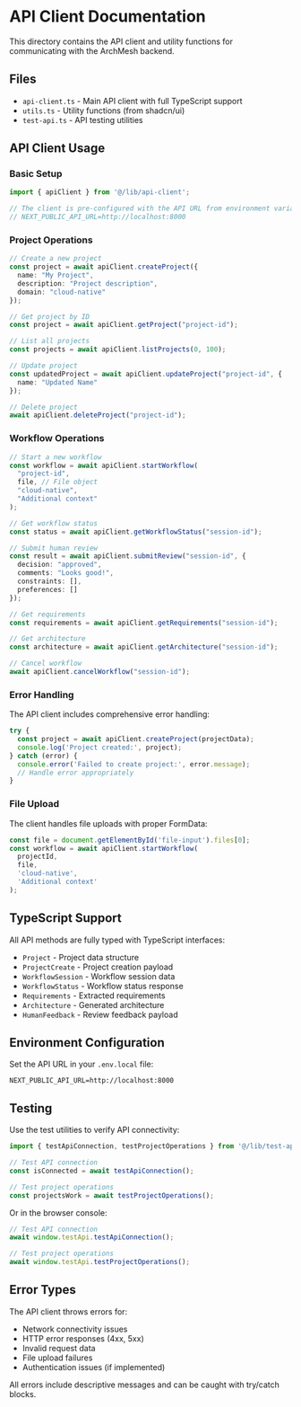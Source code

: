 # API Client Documentation

This directory contains the API client and utility functions for communicating with the ArchMesh backend.

## Files

- `api-client.ts` - Main API client with full TypeScript support
- `utils.ts` - Utility functions (from shadcn/ui)
- `test-api.ts` - API testing utilities

## API Client Usage

### Basic Setup

```typescript
import { apiClient } from '@/lib/api-client';

// The client is pre-configured with the API URL from environment variables
// NEXT_PUBLIC_API_URL=http://localhost:8000
```

### Project Operations

```typescript
// Create a new project
const project = await apiClient.createProject({
  name: "My Project",
  description: "Project description",
  domain: "cloud-native"
});

// Get project by ID
const project = await apiClient.getProject("project-id");

// List all projects
const projects = await apiClient.listProjects(0, 100);

// Update project
const updatedProject = await apiClient.updateProject("project-id", {
  name: "Updated Name"
});

// Delete project
await apiClient.deleteProject("project-id");
```

### Workflow Operations

```typescript
// Start a new workflow
const workflow = await apiClient.startWorkflow(
  "project-id",
  file, // File object
  "cloud-native",
  "Additional context"
);

// Get workflow status
const status = await apiClient.getWorkflowStatus("session-id");

// Submit human review
const result = await apiClient.submitReview("session-id", {
  decision: "approved",
  comments: "Looks good!",
  constraints: [],
  preferences: []
});

// Get requirements
const requirements = await apiClient.getRequirements("session-id");

// Get architecture
const architecture = await apiClient.getArchitecture("session-id");

// Cancel workflow
await apiClient.cancelWorkflow("session-id");
```

### Error Handling

The API client includes comprehensive error handling:

```typescript
try {
  const project = await apiClient.createProject(projectData);
  console.log('Project created:', project);
} catch (error) {
  console.error('Failed to create project:', error.message);
  // Handle error appropriately
}
```

### File Upload

The client handles file uploads with proper FormData:

```typescript
const file = document.getElementById('file-input').files[0];
const workflow = await apiClient.startWorkflow(
  projectId,
  file,
  'cloud-native',
  'Additional context'
);
```

## TypeScript Support

All API methods are fully typed with TypeScript interfaces:

- `Project` - Project data structure
- `ProjectCreate` - Project creation payload
- `WorkflowSession` - Workflow session data
- `WorkflowStatus` - Workflow status response
- `Requirements` - Extracted requirements
- `Architecture` - Generated architecture
- `HumanFeedback` - Review feedback payload

## Environment Configuration

Set the API URL in your `.env.local` file:

```env
NEXT_PUBLIC_API_URL=http://localhost:8000
```

## Testing

Use the test utilities to verify API connectivity:

```typescript
import { testApiConnection, testProjectOperations } from '@/lib/test-api';

// Test API connection
const isConnected = await testApiConnection();

// Test project operations
const projectsWork = await testProjectOperations();
```

Or in the browser console:

```javascript
// Test API connection
await window.testApi.testApiConnection();

// Test project operations
await window.testApi.testProjectOperations();
```

## Error Types

The API client throws errors for:

- Network connectivity issues
- HTTP error responses (4xx, 5xx)
- Invalid request data
- File upload failures
- Authentication issues (if implemented)

All errors include descriptive messages and can be caught with try/catch blocks.
